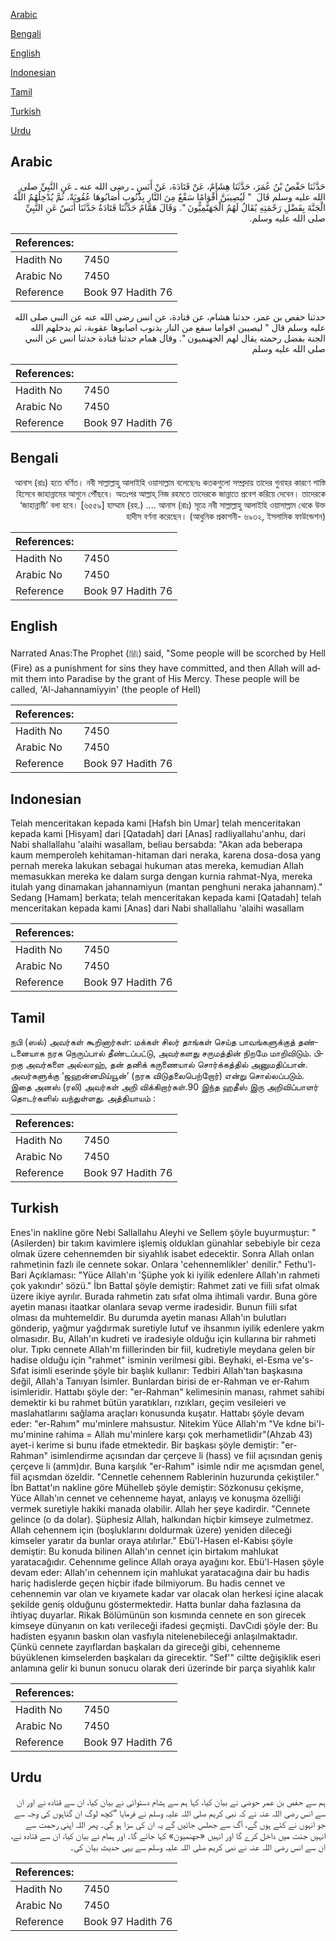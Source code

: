 [Arabic](#arabic)

[Bengali](#bengali)

[English](#english)

[Indonesian](#indonesian)

[Tamil](#tamil)

[Turkish](#turkish)

[Urdu](#urdu)

## Arabic


<div dir="rtl" lang="ar" style={{fontSize:'larger',backgroundColor:'#f8f9fa',padding:20}}>
حَدَّثَنَا حَفْصُ بْنُ عُمَرَ، حَدَّثَنَا هِشَامٌ، عَنْ قَتَادَةَ، عَنْ أَنَسٍ ـ رضى الله عنه ـ عَنِ النَّبِيِّ صلى الله عليه وسلم قَالَ ‏ "‏ لَيُصِيبَنَّ أَقْوَامًا سَفْعٌ مِنَ النَّارِ بِذُنُوبٍ أَصَابُوهَا عُقُوبَةً، ثُمَّ يُدْخِلُهُمُ اللَّهُ الْجَنَّةَ بِفَضْلِ رَحْمَتِهِ يُقَالُ لَهُمُ الْجَهَنَّمِيُّونَ ‏"‏‏.‏ وَقَالَ هَمَّامٌ حَدَّثَنَا قَتَادَةٌ حَدَّثَنَا أَنَسٌ عَنِ النَّبِيِّ صلى الله عليه وسلم‏.‏
</div>
<div style={{backgroundColor:'#f8f9fa',padding:20, marginBottom: 10}}><table> <thead> <tr> <th>References:</th> <th></th> </tr> </thead> <tbody><tr><td>Hadith No</td><td>7450</td></tr><tr><td>Arabic No</td><td>7450</td></tr><tr><td>Reference</td><td>Book 97 Hadith 76</td></tr></tbody></table></div>


<div dir="rtl" lang="ar" style={{fontSize:'larger',backgroundColor:'#f8f9fa',padding:20}}>
حدثنا حفص بن عمر، حدثنا هشام، عن قتادة، عن انس رضى الله عنه عن النبي صلى الله عليه وسلم قال " ليصيبن اقواما سفع من النار بذنوب اصابوها عقوبة، ثم يدخلهم الله الجنة بفضل رحمته يقال لهم الجهنميون ". وقال همام حدثنا قتادة حدثنا انس عن النبي صلى الله عليه وسلم
</div>
<div style={{backgroundColor:'#f8f9fa',padding:20, marginBottom: 10}}><table> <thead> <tr> <th>References:</th> <th></th> </tr> </thead> <tbody><tr><td>Hadith No</td><td>7450</td></tr><tr><td>Arabic No</td><td>7450</td></tr><tr><td>Reference</td><td>Book 97 Hadith 76</td></tr></tbody></table></div>

## Bengali


<div dir="rtl" lang="bn" style={{fontSize:'larger',backgroundColor:'#f8f9fa',padding:20}}>
আনাস (রাঃ) হতে বর্ণিত। নবী সাল্লাল্লাহু আলাইহি ওয়াসাল্লাম বলেছেনঃ কতকগুলো সম্প্রদায় তাদের গুনাহর কারণে শাস্তি হিসেবে জাহান্নামের আগুনে পৌঁছবে। অতঃপর আল্লাহ্ নিজ রহমতে তাদেরকে জান্নাতে প্রবেশ করিয়ে দেবেন। তাদেরকে ‘জাহান্নামী’ বলা হবে। [৬৫৫৯] হাম্মাম (রহ.) .... আনাস (রাঃ) সূত্রে নবী সাল্লাল্লাহু আলাইহি ওয়াসাল্লাম থেকে উক্ত হাদীস বর্ণনা করেছেন। (আধুনিক প্রকাশনী- ৬৯৩২, ইসলামিক ফাউন্ডেশন)
</div>
<div style={{backgroundColor:'#f8f9fa',padding:20, marginBottom: 10}}><table> <thead> <tr> <th>References:</th> <th></th> </tr> </thead> <tbody><tr><td>Hadith No</td><td>7450</td></tr><tr><td>Arabic No</td><td>7450</td></tr><tr><td>Reference</td><td>Book 97 Hadith 76</td></tr></tbody></table></div>

## English


<div dir="ltr" lang="en" style={{fontSize:'larger',backgroundColor:'#f8f9fa',padding:20}}>
Narrated Anas:The Prophet (ﷺ) said, "Some people will be scorched by Hell (Fire) as a punishment for sins they have committed, and then Allah will admit them into Paradise by the grant of His Mercy. These people will be called, 'Al-Jahannamiyyin' (the people of Hell)
</div>
<div style={{backgroundColor:'#f8f9fa',padding:20, marginBottom: 10}}><table> <thead> <tr> <th>References:</th> <th></th> </tr> </thead> <tbody><tr><td>Hadith No</td><td>7450</td></tr><tr><td>Arabic No</td><td>7450</td></tr><tr><td>Reference</td><td>Book 97 Hadith 76</td></tr></tbody></table></div>

## Indonesian


<div dir="ltr" lang="id" style={{fontSize:'larger',backgroundColor:'#f8f9fa',padding:20}}>
Telah menceritakan kepada kami [Hafsh bin Umar] telah menceritakan kepada kami [Hisyam] dari [Qatadah] dari [Anas] radliyallahu'anhu, dari Nabi shallallahu 'alaihi wasallam, beliau bersabda: "Akan ada beberapa kaum memperoleh kehitaman-hitaman dari neraka, karena dosa-dosa yang pernah mereka lakukan sebagai hukuman atas mereka, kemudian Allah memasukkan mereka ke dalam surga dengan kurnia rahmat-Nya, mereka itulah yang dinamakan jahannamiyun (mantan penghuni neraka jahannam)." Sedang [Hamam] berkata; telah menceritakan kepada kami [Qatadah] telah menceritakan kepada kami [Anas] dari Nabi shallallahu 'alaihi wasallam
</div>
<div style={{backgroundColor:'#f8f9fa',padding:20, marginBottom: 10}}><table> <thead> <tr> <th>References:</th> <th></th> </tr> </thead> <tbody><tr><td>Hadith No</td><td>7450</td></tr><tr><td>Arabic No</td><td>7450</td></tr><tr><td>Reference</td><td>Book 97 Hadith 76</td></tr></tbody></table></div>

## Tamil


<div dir="ltr" lang="ta" style={{fontSize:'larger',backgroundColor:'#f8f9fa',padding:20}}>
நபி (ஸல்) அவர்கள் கூறினார்கள்: மக்கள் சிலர் தாங்கள் செய்த பாவங்களுக்குத் தண்டனையாக நரக நெருப்பால் தீண்டப்பட்டு, அவர்களது சருமத்தின் நிறமே மாறிவிடும். பிறகு அவர்களை அல்லாஹ், தன் தனிக் கருணையால் சொர்க்கத்தில் அனுமதிப்பான். அவர்களுக்கு ‘ஜஹன்னமிய்யூன்’ (நரக விடுதலைபெற்றோர்) என்று சொல்லப்படும். இதை அனஸ் (ரலி) அவர்கள் அறி விக்கிறார்கள்.90 இந்த ஹதீஸ் இரு அறிவிப்பாளர் தொடர்களில் வந்துள்ளது. அத்தியாயம் :
</div>
<div style={{backgroundColor:'#f8f9fa',padding:20, marginBottom: 10}}><table> <thead> <tr> <th>References:</th> <th></th> </tr> </thead> <tbody><tr><td>Hadith No</td><td>7450</td></tr><tr><td>Arabic No</td><td>7450</td></tr><tr><td>Reference</td><td>Book 97 Hadith 76</td></tr></tbody></table></div>

## Turkish


<div dir="ltr" lang="tr" style={{fontSize:'larger',backgroundColor:'#f8f9fa',padding:20}}>
Enes'in nakline göre Nebi Sallallahu Aleyhi ve Sellem şöyle buyurmuştur: "(Asilerden) bir takım kavimlere işlemiş olduklan günahlar sebebiyle bir ceza olmak üzere cehennemden bir siyahlık isabet edecektir. Sonra Allah onlan rahmetinin fazlı ile cennete sokar. Onlara 'cehennemlikler' denilir." Fethu'l-Bari Açıklaması: "Yüce Allah'ın 'Şüphe yok ki iyilik edenlere Allah'ın rahmeti çok yakındır' sözü." İbn Battal şöyle demiştir: Rahmet zati ve fiili sıfat olmak üzere ikiye ayrılır. Burada rahmetin zatı sıfat olma ihtimali vardır. Buna göre ayetin manası itaatkar olanlara sevap verme iradesidir. Bunun fiili sıfat olması da muhtemeldir. Bu durumda ayetin manası Allah'ın bulutları gönderip, yağmur yağdırmak suretiyle lutuf ve ihsanmın iyilik edenlere yakm olmasıdır. Bu, Allah'ın kudreti ve iradesiyle olduğu için kullarına bir rahmeti olur. Tıpkı cennete Allah'm fiillerinden bir fiil, kudretiyle meydana gelen bir hadise olduğu için "rahmet" isminin verilmesi gibi. Beyhaki, el-Esma ve's-Sıfat isimli eserinde şöyle bir başlık kullanır: Tedbiri Allah'tan başkasına değil, Allah'a Tanıyan İsimler. Bunlardan birisi de er-Rahman ve er-Rahım isimleridir. Hattabı şöyle der: "er-Rahman" kelimesinin manası, rahmet sahibi demektir ki bu rahmet bütün yaratıkları, rızıkları, geçim vesileieri ve maslahatlarını sağlama araçları konusunda kuşatır. Hattabı şöyle devam eder: "er-Rahım" mu'minlere mahsustur. Nitekim Yüce Allah'm "Ve kdne bi'l-mu'minine rahima = Allah mu'minlere karşı çok merhametlidir"(Ahzab 43) ayet-i kerime si bunu ifade etmektedir. Bir başkası şöyle demiştir: "er-Rahman" isimlendirme açısından dar çerçeve li (hass) ve fiil açısından geniş çerçeve li (amm)dır. Buna karşılık "er-Rahım" isimle ndir me açısmdan genel, fiil açısmdan özeldir. "Cennetle cehennem Rablerinin huzurunda çekiştiler." İbn Battat'ın nakline göre Mühelleb şöyle demiştir: Sözkonusu çekişme, Yüce Allah'ın cennet ve cehenneme hayat, anlayış ve konuşma özelliği vermek suretiyle hakiki manada olabilir. Allah her şeye kadirdir. "Cennete gelince (o da dolar). Şüphesiz Allah, halkından hiçbir kimseye zulmetmez. Allah cehennem için (boşluklarını doldurmak üzere) yeniden dileceği kimseler yaratır da bunlar oraya atılırlar." Ebü'l-Hasen el-Kabisı şöyle demiştir: Bu konuda bilinen Allah'ın cennet için birtakım mahlukat yaratacağıdır. Cehennıme gelince Allah oraya ayağını kor. Ebü'l-Hasen şöyle devam eder: Allah'ın cehennem için mahlukat yaratacağına dair bu hadis hariç hadislerde geçen hiçbir ifade bilmiyorum. Bu hadis cennet ve cehennemin var olan ve kıyamete kadar var olacak olan herkesi içine alacak şekilde geniş olduğunu göstermektedir. Hatta bunlar daha fazlasına da ihtiyaç duyarlar. Rikak Bölümünün son kısmında cennete en son girecek kimseye dünyanın on katı verileceği ifadesi geçmişti. DavCıdi şöyle der: Bu hadisten eşyanın baskın olan vasfıyla nitelenebileceği anlaşılmaktadır. Çünkü cennete zayıflardan başkaları da gireceği gibi, cehenneme büyüklenen kimselerden başkaları da girecektir. "Sef'" ciltte değişiklik eseri anlamına gelir ki bunun sonucu olarak deri üzerinde bir parça siyahlık kalır
</div>
<div style={{backgroundColor:'#f8f9fa',padding:20, marginBottom: 10}}><table> <thead> <tr> <th>References:</th> <th></th> </tr> </thead> <tbody><tr><td>Hadith No</td><td>7450</td></tr><tr><td>Arabic No</td><td>7450</td></tr><tr><td>Reference</td><td>Book 97 Hadith 76</td></tr></tbody></table></div>

## Urdu


<div dir="rtl" lang="ur" style={{fontSize:'larger',backgroundColor:'#f8f9fa',padding:20}}>
ہم سے حفص بن عمر حوضی نے بیان کیا، کہا ہم سے ہشام دستوائی نے بیان کیا، ان سے قتادہ نے اور ان سے انس رضی اللہ عنہ نے کہ نبی کریم صلی اللہ علیہ وسلم نے فرمایا ”کچھ لوگ ان گناہوں کی وجہ سے جو انہوں نے کئے ہوں گے، آگ سے جھلس جائیں گے یہ ان کی سزا ہو گی۔ پھر اللہ اپنی رحمت سے انہیں جنت میں داخل کرے گا اور انہیں «جهنميون» کہا جائے گا۔ اور ہمام نے بیان کیا، ان سے قتادہ نے، ان سے انس رضی اللہ عنہ نے نبی کریم صلی اللہ علیہ وسلم سے یہی حدیث بیان کی۔
</div>
<div style={{backgroundColor:'#f8f9fa',padding:20, marginBottom: 10}}><table> <thead> <tr> <th>References:</th> <th></th> </tr> </thead> <tbody><tr><td>Hadith No</td><td>7450</td></tr><tr><td>Arabic No</td><td>7450</td></tr><tr><td>Reference</td><td>Book 97 Hadith 76</td></tr></tbody></table></div>